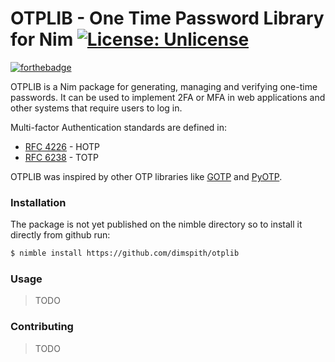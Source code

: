 # OTPLIB - One Time Password Library for Nim [![License: Unlicense](https://img.shields.io/badge/license-Unlicense-blue.svg)](http://unlicense.org/)
[![forthebadge](https://forthebadge.com/images/badges/built-with-love.svg)](https://forthebadge.com)


OTPLIB is a Nim package for generating, managing and verifying one-time passwords.
It can be used to implement 2FA or MFA in web applications and other systems that require users to log in.

Multi-factor Authentication standards are defined in:

- [RFC 4226](https://tools.ietf.org/html/rfc4226) - HOTP
- [RFC 6238](https://tools.ietf.org/html/rfc6238) - TOTP

OTPLIB was inspired by other OTP libraries like [GOTP](https://github.com/xlzd/gotp) and [PyOTP](https://github.com/pyauth/pyotp).

### Installation

The package is not yet published on the nimble directory so to install it directly from github run:
```bash
$ nimble install https://github.com/dimspith/otplib
```

### Usage
> TODO

### Contributing
> TODO
